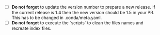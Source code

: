 - [ ] **Do not forget** to update the version number to prepare a new 
  release. If the current release is 1.4 then 
  the new version should be 1.5 in your PR. This has to be 
  changed in .conda/meta.yaml. 
- [ ] **Do not forget** to execute the `scripts' to clean the files names and 
  recreate index files. 
